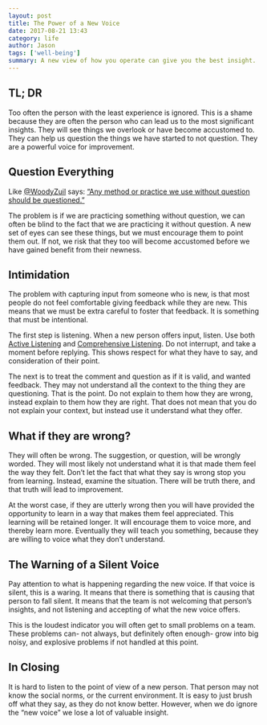 ```yaml
---
layout: post
title: The Power of a New Voice
date: 2017-08-21 13:43
category: life
author: Jason
tags: ['well-being']
summary: A new view of how you operate can give you the best insight. 
---
```


## TL; DR

Too often the person with the least experience is ignored. This is a shame because they are often the person who can lead us to the most significant insights. They will see things we overlook or have become accustomed to. They can help us question the things we have started to not question. They are a powerful voice for improvement.

## Question Everything

Like [@WoodyZuil](https://twitter.com/WoodyZuill) says: [“Any method or practice we use without question should be questioned.”](https://twitter.com/WoodyZuill/status/881711076089384964)

The problem is if we are practicing something without question, we can often be blind to the fact that we are practicing it without question. A new set of eyes can see these things, but we must encourage them to point them out. If not, we risk that they too will become accustomed before we have gained benefit from their newness.

## Intimidation

The problem with capturing input from someone who is new, is that most people do not feel comfortable giving feedback while they are new. This means that we must be extra careful to foster that feedback. It is something that must be intentional.

The first step is listening. When a new person offers input, listen. Use both [Active Listening](https://en.wikipedia.org/wiki/Active_listening) and [Comprehensive Listening](https://en.wikipedia.org/wiki/Informational_listening). Do not interrupt, and take a moment before replying. This shows respect for what they have to say, and consideration of their point.

The next is to treat the comment and question as if it is valid, and wanted feedback. They may not understand all the context to the thing they are questioning. That is the point. Do not explain to them how they are wrong, instead explain to them how they are right. That does not mean that you do not explain your context, but instead use it understand what they offer.

## What if they are wrong?

They will often be wrong. The suggestion, or question, will be wrongly worded. They will most likely not understand what it is that made them feel the way they felt. Don’t let the fact that what they say is wrong stop you from learning. Instead, examine the situation. There will be truth there, and that truth will lead to improvement.

At the worst case, if they are utterly wrong then you will have provided the opportunity to learn in a way that makes them feel appreciated. This learning will be retained longer. It will encourage them to voice more, and thereby learn more. Eventually they will teach you something, because they are willing to voice what they don’t understand.

## The Warning of a Silent Voice

Pay attention to what is happening regarding the new voice. If that voice is silent, this is a waring. It means that there is something that is causing that person to fall silent. It means that the team is not welcoming that person’s insights, and not listening and accepting of what the new voice offers.

This is the loudest indicator you will often get to small problems on a team. These problems can- not always, but definitely often enough- grow into big noisy, and explosive problems if not handled at this point. 

## In Closing

It is hard to listen to the point of view of a new person. That person may not know the social norms, or the current environment. It is easy to just brush off what they say, as they do not know better. However, when we do ignore the “new voice” we lose a lot of valuable insight.
